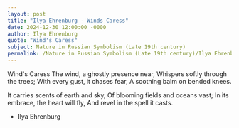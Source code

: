```yaml
---
layout: post
title: "Ilya Ehrenburg - Winds Caress"
date: 2024-12-30 12:00:00 -0000
author: Ilya Ehrenburg
quote: "Wind's Caress"
subject: Nature in Russian Symbolism (Late 19th century)
permalink: /Nature in Russian Symbolism (Late 19th century)/Ilya Ehrenburg/Ilya Ehrenburg - Winds Caress
---
```


Wind's Caress
The wind, a ghostly presence near,
Whispers softly through the trees;
With every gust, it chases fear,
A soothing balm on bended knees.

It carries scents of earth and sky,
Of blooming fields and oceans vast;
In its embrace, the heart will fly,
And revel in the spell it casts.

- Ilya Ehrenburg

